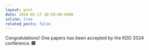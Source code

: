 ```yaml
---
layout: post
date: 2024-05-17 10:59:00-0400
inline: true
related_posts: false
---
```


Congratulations! One papers has been accepted by the KDD 2024 conference. :fireworks:

